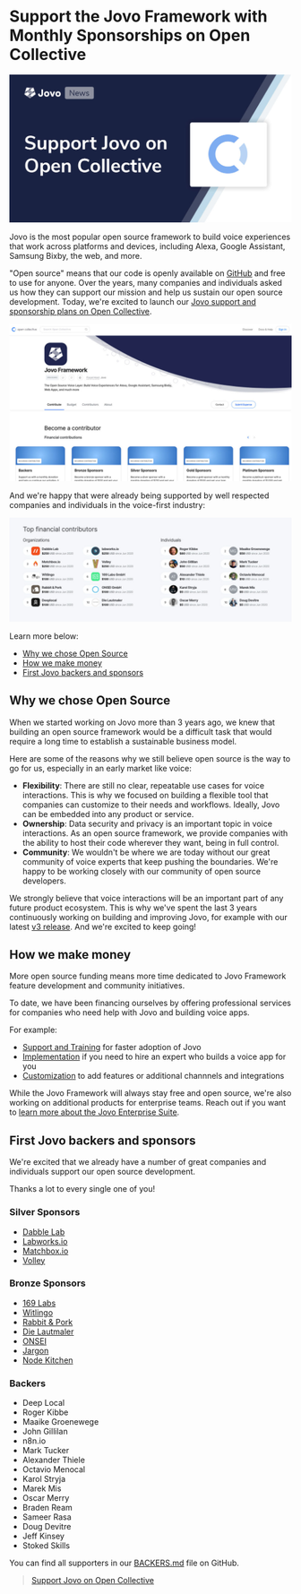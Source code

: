 # Support the Jovo Framework with Monthly Sponsorships on Open Collective

![Support and Sponsor Jovo on Open Collective](./img/jovo-open-collective.jpg "Jovo News: Introducing the Jovo Open Collective Support Page")

Jovo is the most popular open source framework to build voice experiences that work across platforms and devices, including Alexa, Google Assistant, Samsung Bixby, the web, and more.

"Open source" means that our code is openly available on [GitHub](https://github.com/jovotech/jovo-framework) and free to use for anyone. Over the years, many companies and individuals asked us how they can support our mission and help us sustain our open source development. Today, we're excited to launch our [Jovo support and sponsorship plans on Open Collective](https://opencollective.com/jovo-framework).

![Jovo Open Collective Overview](./img/jovo-collective-screenshot.jpg "Support and Sponsor Jovo on Open Collective")

And we're happy that were already being supported by well respected companies and individuals in the voice-first industry:

![Jovo Financial Contributors](./img/jovo-financial-contributors.jpg "Individuals and Companies that contributed to the Jovo Framework Collective")

Learn more below:

* [Why we chose Open Source](#why-we-chose-open-source)
* [How we make money](#how-we-make-money)
* [First Jovo backers and sponsors](#first-jovo-backers-and-sponsors)


## Why we chose Open Source

When we started working on Jovo more than 3 years ago, we knew that building an open source framework would be a difficult task that would require a long time to establish a sustainable business model.

Here are some of the reasons why we still believe open source is the way to go for us, especially in an early market like voice:

* **Flexibility**: There are still no clear, repeatable use cases for voice interactions. This is why we focused on building a flexible tool that companies can customize to their needs and workflows. Ideally, Jovo can be embedded into any product or service.
* **Ownership**: Data security and privacy is an important topic in voice interactions. As an open source framework, we provide companies with the ability to host their code wherever they want, being in full control.
* **Community**: We wouldn't be where we are today without our great community of voice experts that keep pushing the boundaries. We're happy to be working closely with our community of open source developers.


We strongly believe that voice interactions will be an important part of any future product ecosystem. This is why we've spent the last 3 years continuously working on building and improving Jovo, for example with our latest [v3 release](https://www.context-first.com/introducing-jovo-v3-the-voice-layer/). And we're excited to keep going!


## How we make money

More open source funding means more time dedicated to Jovo Framework feature development and community initiatives.

To date, we have been financing ourselves by offering professional services for companies who need help with Jovo and building voice apps.

For example:
* [Support and Training](https://www.jovo.tech/services/support-training) for faster adoption of Jovo
*  [Implementation](https://www.jovo.tech/services/implementation) if you need to hire an expert who builds a voice app for you
* [Customization](https://www.jovo.tech/services/customization) to add features or additional channnels and integrations

While the Jovo Framework will always stay free and open source, we're also working on additional products for enterprise teams. Reach out if you want to [learn more about the Jovo Enterprise Suite](https://www.jovo.tech/enterprise-suite). 



## First Jovo backers and sponsors

We're excited that we already have a number of great companies and individuals support our open source development.

Thanks a lot to every single one of you!

### Silver Sponsors

* [Dabble Lab](https://www.dabblelab.com/)
* [Labworks.io](https://www.labworks.io/)
* [Matchbox.io](https://matchbox.io/)
* [Volley](https://volleythat.com/)

### Bronze Sponsors
* [169 Labs](https://www.169labs.com/)
* [Witlingo](https://www.witlingo.com/)
* [Rabbit & Pork](https://wearerabbitandpork.com/)
* [Die Lautmaler](https://www.die-lautmaler.de/)
* [ONSEI](https://www.onsei.de/)
* [Jargon](https://jargon.com/)
* [Node Kitchen](https://node.kitchen/)


### Backers

* Deep Local
* Roger Kibbe
* Maaike Groenewege
* John Gillilan
* n8n.io
* Mark Tucker
* Alexander Thiele
* Octavio Menocal
* Karol Stryja
* Marek Mis
* Oscar Merry
* Braden Ream
* Sameer Rasa
* Doug Devitre
* Jeff Kinsey
* Stoked Skills


You can find all supporters in our [BACKERS.md](https://github.com/jovotech/jovo-framework/blob/master/BACKERS.md) file on GitHub.

> [Support Jovo on Open Collective](https://opencollective.com/jovo-framework)


<!--[metadata]: { "description": "Find out how you can support the Jovo Open Source Framework development on Open Collective. Join other sponsors and backers here.", "author": "jan-koenig", "tags": "Releases", "og-image": "https://www.jovo.tech/img/news/2020-06-26-jovo-support-sponsoring/jovo-open-collective.jpg" }-->
